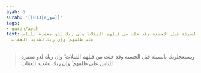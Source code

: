 ```yaml
---
ayah: 6
surah: '[[013|سورة]]'
tags:
- quran/ayah
text: ويستعجلونك بالسيئة قبل الحسنة وقد خلت من قبلهم المثلات ۗ وإن ربك لذو مغفرة للناس
  على ظلمهم ۖ وإن ربك لشديد العقاب
---
```

> ويستعجلونك بالسيئة قبل الحسنة وقد خلت من قبلهم المثلات ۗ وإن ربك لذو مغفرة للناس على ظلمهم ۖ وإن ربك لشديد العقاب
